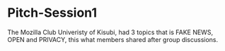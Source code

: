 # Pitch-Session1
The Mozilla Club Univeristy of Kisubi, had 3 topics that is FAKE NEWS, OPEN and PRIVACY, this what members shared after group discussions.
